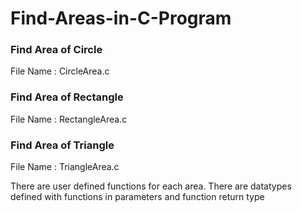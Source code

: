# Find-Areas-in-C-Program
### Find Area of Circle
File Name : CircleArea.c
### Find Area of Rectangle
File Name : RectangleArea.c
### Find Area of Triangle
File Name : TriangleArea.c


There are user defined functions for each area. There are datatypes defined with functions in parameters and function return type
